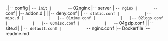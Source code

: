 .
|-- config
|   `-- init
|       `-- 02nginx
|-- server
|   `-- nginx
|       `-- conf
|           |-- addon.d
|           |   |-- deny.conf
|           |   `-- static.conf
|           |-- misc.d
|           |   |-- 01mime.conf
|           |   |-- 02logs.conf
|           |   |-- 03misc.conf
|           |   `-- 04gzip.conf
|           |-- site.d
|           |   `-- default.conf
|           `-- nginx.conf
|-- Dockerfile
`-- readme.md
